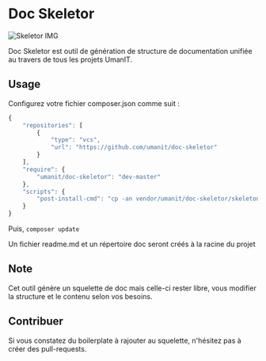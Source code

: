# Doc Skeletor

![Skeletor IMG](https://static.comicvine.com/uploads/original/4/49448/2444870-skeletor__1_.jpg)

Doc Skeletor est outil de génération de structure de documentation unifiée au travers de tous les projets UmanIT.

## Usage

Configurez votre fichier composer.json comme suit :

```javascript
{
    "repositories": [
        {
            "type": "vcs",
            "url": "https://github.com/umanit/doc-skeletor"
        }
    ],
    "require": {
        "umanit/doc-skeletor": "dev-master"
    },
    "scripts": {
        "post-install-cmd": "cp -an vendor/umanit/doc-skeletor/skeleton/. ./ || true"
    }
}

```
Puis, `composer update`

Un fichier readme.md et un répertoire doc seront créés à la racine du projet

## Note

Cet outil génère un squelette de doc mais celle-ci rester libre, vous modifier la structure et le contenu selon vos besoins.

## Contribuer

Si vous constatez du boilerplate à rajouter au squelette, n'hésitez pas à créer des pull-requests.